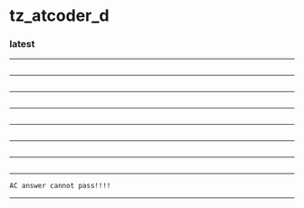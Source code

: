 # tz_atcoder_d

### latest

---
```

```
---
```

```
---
```

```
---
```

```
---
```

```
---
```

```
---
```

```
---
```
AC answer cannot pass!!!!
```
---
